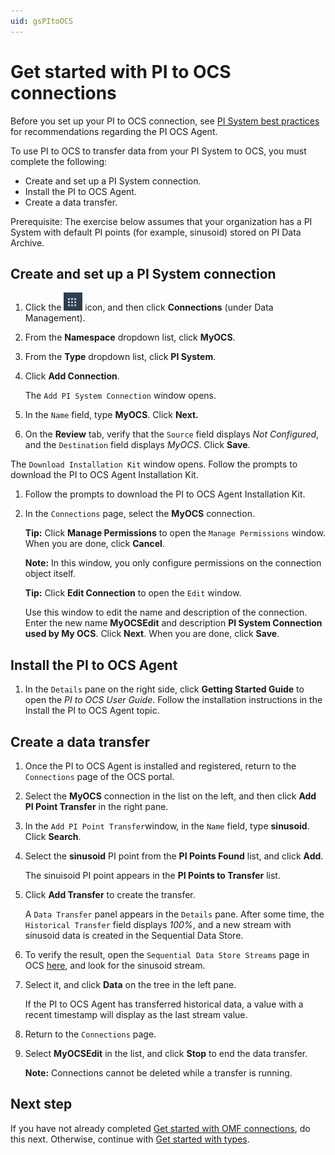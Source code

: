 ```yaml
---
uid: gsPItoOCS
---
```


# Get started with PI to OCS connections

Before you set up your PI to OCS connection, see [PI System best practices](xref:bpPISystemConnection) for recommendations regarding the PI OCS Agent.

To use PI to OCS to transfer data from your PI System to OCS, you must complete the following:

- Create and set up a PI System connection.
- Install the PI to OCS Agent.
- Create a data transfer.

Prerequisite: The exercise below assumes that your organization has a PI System with default PI points (for example, sinusoid) stored on PI Data Archive.

## Create and set up a PI System connection

1.  Click the ![Menu icon](images\menu-icon.png) icon, and then click **Connections** (under Data Management).

1.  From the **Namespace** dropdown list, click **MyOCS**.

1.  From the **Type** dropdown list, click **PI System**.

1.  Click **Add Connection**.

    The `Add PI System Connection` window opens.

1.  In the `Name` field, type **MyOCS**. Click **Next.**

1.  On the **Review** tab, verify that the `Source` field displays *Not Configured*, and the `Destination` field displays *MyOCS*. Click **Save**.

The `Download Installation Kit` window opens. Follow the prompts to download the PI to OCS Agent Installation Kit.

1.  Follow the prompts to download the PI to OCS Agent Installation Kit.

2.  In the `Connections` page, select the **MyOCS** connection.

    **Tip:** Click **Manage Permissions** to open the `Manage Permissions` window. When you are done, click **Cancel**.

    **Note:** In this window, you only configure permissions on the connection object itself.

    **Tip:** Click **Edit Connection** to open the `Edit` window.

    Use this window to edit the name and description of the connection. Enter the new name **MyOCSEdit** and description **PI System Connection used by My OCS**. Click **Next**. When you are done, click **Save**.

## Install the PI to OCS Agent

1. In the `Details` pane on the right side, click **Getting Started Guide** to open the _PI to OCS User Guide_. Follow the installation instructions in the Install the PI to OCS Agent topic.

## Create a data transfer

1.  Once the PI to OCS Agent is installed and registered, return to the `Connections` page of the OCS portal.
2.  Select the **MyOCS** connection in the list on the left, and then click **Add PI Point Transfer** in the right pane.
3.  In the `Add PI Point Transfer`window, in the `Name` field, type **sinusoid**. Click **Search**.
4.  Select the **sinusoid** PI point from the **PI Points Found** list, and click **Add**.

    The sinuisoid PI point appears in the **PI Points to Transfer** list.

5.  Click **Add Transfer** to create the transfer.

    A `Data Transfer` panel appears in the `Details` pane. After some time, the `Historical Transfer` field displays *100%*, and a new stream with sinusoid data is created in the Sequential Data Store.

6.  To verify the result, open the `Sequential Data Store Streams` page in OCS
    [here](https://cloud.osisoft.com/data/streams), and look for the sinusoid stream.

7.  Select it, and click **Data** on the tree in the left pane.

    If the PI to OCS Agent has transferred historical data, a value with a recent timestamp will display as the last stream value.

8.  Return to the `Connections` page.

9.  Select **MyOCSEdit** in the list, and click **Stop** to end the data transfer.

    **Note:** Connections cannot be deleted while a transfer is running.

## Next step

If you have not already completed [Get started with OMF connections](xref:gsOMF), do this next. Otherwise, continue with [Get started with types](xref:gsTypes).

